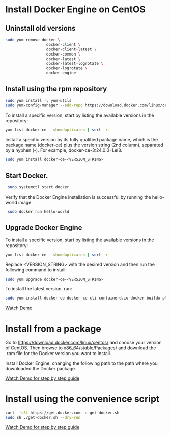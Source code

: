 # Install Docker Engine on CentOS

## Uninstall old versions
```bash
sudo yum remove docker \
                  docker-client \
                  docker-client-latest \
                  docker-common \
                  docker-latest \
                  docker-latest-logrotate \
                  docker-logrotate \
                  docker-engine
```

## Install using the rpm repository
```bash
sudo yum install -y yum-utils
sudo yum-config-manager --add-repo https://download.docker.com/linux/centos/docker-ce.repo
```

To install a specific version, start by listing the available versions in the repository:

```bash
yum list docker-ce --showduplicates | sort -r
```

Install a specific version by its fully qualified package name, which is the package name (docker-ce) plus the version string (2nd column), separated by a hyphen (-). For example, docker-ce-3:24.0.0-1.el8.

```bash
sudo yum install docker-ce-<VERSION_STRING>
```

## Start Docker.

```bash
 sudo systemctl start docker
```

Verify that the Docker Engine installation is successful by running the hello-world image.

```bash
 sudo docker run hello-world
```

## Upgrade Docker Engine
To install a specific version, start by listing the available versions in the repository:
```bash
yum list docker-ce --showduplicates | sort -r
```
Replace <VERSION_STRING> with the desired version and then run the following command to install:

```bash
sudo yum upgrade docker-ce-<VERSION_STRING>
```

To install the latest version, run:

```bash
sudo yum install docker-ce docker-ce-cli containerd.io docker-buildx-plugin docker-compose-plugin
```

[Watch Demo]()

# Install from a package
Go to https://download.docker.com/linux/centos/ and choose your version of CentOS. Then browse to x86_64/stable/Packages/ and download the .rpm file for the Docker version you want to install.

Install Docker Engine, changing the following path to the path where you downloaded the Docker package.

[Watch Demo for step by step guide]()

# Install using the convenience script
```bash
curl -fsSL https://get.docker.com -o get-docker.sh
sudo sh ./get-docker.sh --dry-run
```

[Watch Demo for step by step guide]()
